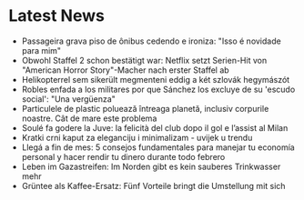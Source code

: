 # Latest News
-  Passageira grava piso de ônibus cedendo e ironiza: "Isso é novidade para mim"
-  Obwohl Staffel 2 schon bestätigt war: Netflix setzt Serien-Hit von "American Horror Story"-Macher nach erster Staffel ab
-  Helikopterrel sem sikerült megmenteni eddig a két szlovák hegymászót
-  Robles enfada a los militares por que Sánchez los excluye de su 'escudo social': "Una vergüenza"
-  Particulele de plastic poluează întreaga planetă, inclusiv corpurile noastre. Cât de mare este problema
-  Soulé fa godere la Juve: la felicità del club dopo il gol e l’assist al Milan
-  Kratki crni kaput za eleganciju i minimalizam - uvijek u trendu
-  Llegá a fin de mes: 5 consejos fundamentales para manejar tu economía personal y hacer rendir tu dinero durante todo febrero
-  Leben im Gazastreifen: Im Norden gibt es kein sauberes Trinkwasser mehr
-  Grüntee als Kaffee-Ersatz: Fünf Vorteile bringt die Umstellung mit sich

